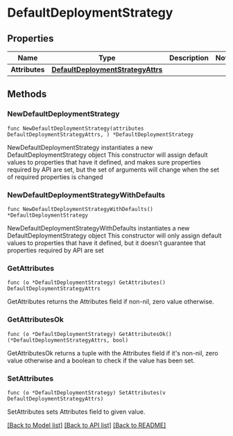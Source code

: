 # DefaultDeploymentStrategy

## Properties

Name | Type | Description | Notes
------------ | ------------- | ------------- | -------------
**Attributes** | [**DefaultDeploymentStrategyAttrs**](DefaultDeploymentStrategyAttrs.md) |  | 

## Methods

### NewDefaultDeploymentStrategy

`func NewDefaultDeploymentStrategy(attributes DefaultDeploymentStrategyAttrs, ) *DefaultDeploymentStrategy`

NewDefaultDeploymentStrategy instantiates a new DefaultDeploymentStrategy object
This constructor will assign default values to properties that have it defined,
and makes sure properties required by API are set, but the set of arguments
will change when the set of required properties is changed

### NewDefaultDeploymentStrategyWithDefaults

`func NewDefaultDeploymentStrategyWithDefaults() *DefaultDeploymentStrategy`

NewDefaultDeploymentStrategyWithDefaults instantiates a new DefaultDeploymentStrategy object
This constructor will only assign default values to properties that have it defined,
but it doesn't guarantee that properties required by API are set

### GetAttributes

`func (o *DefaultDeploymentStrategy) GetAttributes() DefaultDeploymentStrategyAttrs`

GetAttributes returns the Attributes field if non-nil, zero value otherwise.

### GetAttributesOk

`func (o *DefaultDeploymentStrategy) GetAttributesOk() (*DefaultDeploymentStrategyAttrs, bool)`

GetAttributesOk returns a tuple with the Attributes field if it's non-nil, zero value otherwise
and a boolean to check if the value has been set.

### SetAttributes

`func (o *DefaultDeploymentStrategy) SetAttributes(v DefaultDeploymentStrategyAttrs)`

SetAttributes sets Attributes field to given value.



[[Back to Model list]](../README.md#documentation-for-models) [[Back to API list]](../README.md#documentation-for-api-endpoints) [[Back to README]](../README.md)


